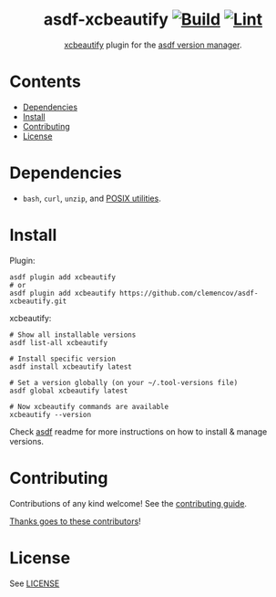 <div align="center">

# asdf-xcbeautify [![Build](https://github.com/clemencov/asdf-xcbeautify/actions/workflows/build.yml/badge.svg)](https://github.com/clemencov/asdf-xcbeautify/actions/workflows/build.yml) [![Lint](https://github.com/clemencov/asdf-xcbeautify/actions/workflows/lint.yml/badge.svg)](https://github.com/clemencov/asdf-xcbeautify/actions/workflows/lint.yml)

[xcbeautify](https://github.com/cpisciotta/xcbeautify) plugin for the [asdf version manager](https://asdf-vm.com).

</div>

# Contents

- [Dependencies](#dependencies)
- [Install](#install)
- [Contributing](#contributing)
- [License](#license)

# Dependencies

- `bash`, `curl`, `unzip`, and [POSIX utilities](https://pubs.opengroup.org/onlinepubs/9699919799/idx/utilities.html).

# Install

Plugin:

```shell
asdf plugin add xcbeautify
# or
asdf plugin add xcbeautify https://github.com/clemencov/asdf-xcbeautify.git
```

xcbeautify:

```shell
# Show all installable versions
asdf list-all xcbeautify

# Install specific version
asdf install xcbeautify latest

# Set a version globally (on your ~/.tool-versions file)
asdf global xcbeautify latest

# Now xcbeautify commands are available
xcbeautify --version
```

Check [asdf](https://github.com/asdf-vm/asdf) readme for more instructions on how to
install & manage versions.

# Contributing

Contributions of any kind welcome! See the [contributing guide](contributing.md).

[Thanks goes to these contributors](https://github.com/clemencov/asdf-xcbeautify/graphs/contributors)!

# License

See [LICENSE](LICENSE)
